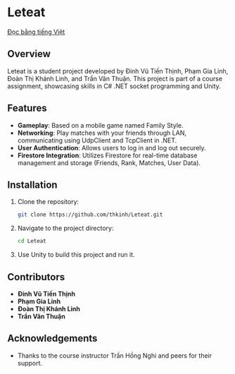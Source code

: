 # Leteat
[Đọc bằng tiếng Việt](README_vi.md)
## Overview
Leteat is a student project developed by Đinh Vũ Tiến Thịnh, Phạm Gia Linh, Đoàn Thị Khánh Linh, and Trần Văn Thuận. This project is part of a course assignment, showcasing skills in C# .NET socket programming and Unity.

## Features
- **Gameplay**: Based on a mobile game named Family Style.
- **Networking**: Play matches with your friends through LAN, communicating using UdpClient and TcpClient in .NET.
- **User Authentication**: Allows users to log in and log out securely.
- **Firestore Integration**: Utilizes Firestore for real-time database management and storage (Friends, Rank, Matches, User Data).

## Installation
1. Clone the repository:
    ```sh
    git clone https://github.com/thkinh/Leteat.git
    ```
2. Navigate to the project directory:
    ```sh
    cd Leteat
    ```
3. Use Unity to build this project and run it.

## Contributors
- **Đinh Vũ Tiến Thịnh**
- **Phạm Gia Linh**
- **Đoàn Thị Khánh Linh**
- **Trần Văn Thuận**

## Acknowledgements
- Thanks to the course instructor Trần Hồng Nghi and peers for their support.
